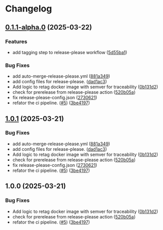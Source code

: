 # Changelog

## [0.1.1-alpha.0](https://github.com/Alkimi-Exchange/composite-actions/compare/composite-actions-v0.1.0-alpha.0...composite-actions-v0.1.1-alpha.0) (2025-03-22)


### Features

* add tagging step to release-please workflow ([5d55ba1](https://github.com/Alkimi-Exchange/composite-actions/commit/5d55ba17bc79ee6d2103162ceddbf856cc60c2be))


### Bug Fixes

* add auto-merge-release-please.yml ([881a349](https://github.com/Alkimi-Exchange/composite-actions/commit/881a3498bbd18de389f4ec0c70845a434f8bbdc1))
* add config files for release-please. ([dad1ac3](https://github.com/Alkimi-Exchange/composite-actions/commit/dad1ac354b2b31a25d9903f416d5f56723fc3e59))
* Add logic to retag docker image with semver for traceability ([0b131d2](https://github.com/Alkimi-Exchange/composite-actions/commit/0b131d24c51fbe11198b141024c32ff4587e4b6b))
* check for prerelease from release-please action ([520b05a](https://github.com/Alkimi-Exchange/composite-actions/commit/520b05adfa950a41d5a4f26fda887fbafb019743))
* fix release-please-config.json ([2730621](https://github.com/Alkimi-Exchange/composite-actions/commit/2730621ceed338a0828e7543a902afeddf6d6bc8))
* refator the ci pipeline. ([#5](https://github.com/Alkimi-Exchange/composite-actions/issues/5)) ([3be4197](https://github.com/Alkimi-Exchange/composite-actions/commit/3be4197abacccea3fd26b82b9bb9dec9acc0730c))

## [1.0.1](https://github.com/Alkimi-Exchange/composite-actions/compare/composite-actions-v1.0.0...composite-actions-v1.0.1) (2025-03-21)


### Bug Fixes

* add auto-merge-release-please.yml ([881a349](https://github.com/Alkimi-Exchange/composite-actions/commit/881a3498bbd18de389f4ec0c70845a434f8bbdc1))
* add config files for release-please. ([dad1ac3](https://github.com/Alkimi-Exchange/composite-actions/commit/dad1ac354b2b31a25d9903f416d5f56723fc3e59))
* Add logic to retag docker image with semver for traceability ([0b131d2](https://github.com/Alkimi-Exchange/composite-actions/commit/0b131d24c51fbe11198b141024c32ff4587e4b6b))
* check for prerelease from release-please action ([520b05a](https://github.com/Alkimi-Exchange/composite-actions/commit/520b05adfa950a41d5a4f26fda887fbafb019743))
* fix release-please-config.json ([2730621](https://github.com/Alkimi-Exchange/composite-actions/commit/2730621ceed338a0828e7543a902afeddf6d6bc8))
* refator the ci pipeline. ([#5](https://github.com/Alkimi-Exchange/composite-actions/issues/5)) ([3be4197](https://github.com/Alkimi-Exchange/composite-actions/commit/3be4197abacccea3fd26b82b9bb9dec9acc0730c))

## 1.0.0 (2025-03-21)


### Bug Fixes

* Add logic to retag docker image with semver for traceability ([0b131d2](https://github.com/Alkimi-Exchange/composite-actions/commit/0b131d24c51fbe11198b141024c32ff4587e4b6b))
* check for prerelease from release-please action ([520b05a](https://github.com/Alkimi-Exchange/composite-actions/commit/520b05adfa950a41d5a4f26fda887fbafb019743))
* refator the ci pipeline. ([#5](https://github.com/Alkimi-Exchange/composite-actions/issues/5)) ([3be4197](https://github.com/Alkimi-Exchange/composite-actions/commit/3be4197abacccea3fd26b82b9bb9dec9acc0730c))
